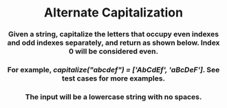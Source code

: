<div align = "center">

# Alternate Capitalization

</div>

<div align = "center">

<h3>Given a string, capitalize the letters that occupy even indexes and odd indexes separately, and return as shown below. Index 0 will be considered even.</h3>

<h3>For example, <em>capitalize("abcdef") = ['AbCdEf', 'aBcDeF']</em>. See test cases for more examples.</h3>

<h3>The input will be a lowercase string with no spaces.</h3>

</div>
